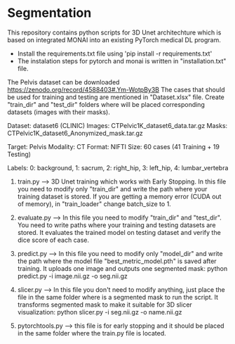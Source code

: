 # Segmentation

This repository contains python scripts for 3D Unet architechture which is based on integrated MONAI into an existing PyTorch medical DL program. 

* Install the requirements.txt file using 'pip install -r requirements.txt'
* The instalation steps for pytorch and monai is written in "installation.txt" file.

The Pelvis dataset can be downloaded https://zenodo.org/record/4588403#.Ym-WotpBy3B
The cases that should be used for training and testing are mentioned in "Dataset.xlsx" file. 
Create "train_dir" and "test_dir" folders where will be placed corresponding datasets (images with their masks).

Dataset: dataset6 (CLINIC) 
Images: CTPelvic1K_dataset6_data.tar.gz
Masks: CTPelvic1K_dataset6_Anonymized_mask.tar.gz

Target: Pelvis
Modality: CT
Format: NIFTI
Size: 60 cases (41 Training + 19 Testing)

Labels: 
0: background, 
1: sacrum, 
2: right_hip, 
3: left_hip, 
4: lumbar_vertebra    

1) train.py --> 3D Unet training which works with Early Stopping. In this file you need to modify only "train_dir" and write the path where your training dataset is stored. If you are getting a memory error (CUDA out of memory), in "train_loader" change batch_size to 1.

2) evaluate.py --> In this file you need to modify "train_dir" and "test_dir". You need to write paths where your training and testing datasets are stored. It evaluates the trained model on testing dataset and verify the dice score of each case. 
 
3) predict.py --> In this file you need to modify only "model_dir" and write the path where the model file "best_metric_model.pth" is saved after training. It uploads one image and outputs one segmented mask: 
python predict.py -i image.nii.gz -o seg.nii.gz
     
4) slicer.py -->  In this file you don't need to modify anything, just place the file in the same folder where is a segmented mask to run the script. It transforms segmented mask to make it suitable for 3D slicer visualization: 
python slicer.py -i seg.nii.gz -o name.nii.gz

5) pytorchtools.py --> this file is for early stopping and it should be placed in the same folder where the train.py file is located. 
